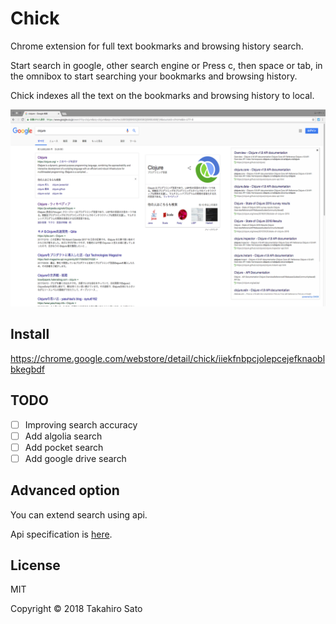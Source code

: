 # Chick

Chrome extension for full text bookmarks and browsing history search.

Start search in google, other search engine or Press c, then space or tab, in the omnibox to start searching your bookmarks and browsing history.

Chick indexes all the text on the bookmarks and browsing history to local.

![](chick.png)

## Install

https://chrome.google.com/webstore/detail/chick/iiekfnbpcjolepcejefknaoblbkegbdf

## TODO

* [ ] Improving search accuracy
* [ ] Add algolia search
* [ ] Add pocket search
* [ ] Add google drive search

## Advanced option

You can extend search using api.

Api specification is [here](https://chick-search.herokuapp.com/).

## License

MIT

Copyright © 2018 Takahiro Sato
